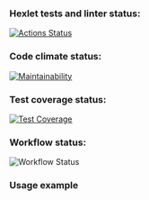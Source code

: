 ### Hexlet tests and linter status:
[![Actions Status](https://github.com/eDimasya/java-project-78/actions/workflows/hexlet-check.yml/badge.svg)](https://github.com/eDimasya/java-project-78/actions)

### Code climate status:
[![Maintainability](https://api.codeclimate.com/v1/badges/309a985dc26278514fca/maintainability)](https://codeclimate.com/github/eDimasya/java-project-78/maintainability)

### Test coverage status:
[![Test Coverage](https://api.codeclimate.com/v1/badges/309a985dc26278514fca/test_coverage)](https://codeclimate.com/github/eDimasya/java-project-78/test_coverage)

### Workflow status:
![Workflow Status](https://github.com/eDimasya/java-project-78/actions/workflows/workflow.yml/badge.svg)

### Usage example
